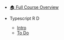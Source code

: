- [🏠 Full Course Overview](/README)


- Typescript R D
  - [Intro](./Intro.md "Intro")
  - [To Do](./To-Do.md "To Do")
